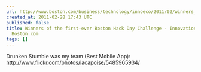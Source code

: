 ```yaml
---
url: http://www.boston.com/business/technology/innoeco/2011/02/winners_of_the_first-ever_bost.html
created_at: 2011-02-28 17:43 UTC
published: false
title: Winners of the first-ever Boston Hack Day Challenge - Innovation Economy -
  Boston.com
tags: []
---
```


Drunken Stumble was my team (Best Mobile App): <a href="http://www.flickr.com/photos/lacapoise/5485965934/">http://www.flickr.com/photos/lacapoise/5485965934/</a>
